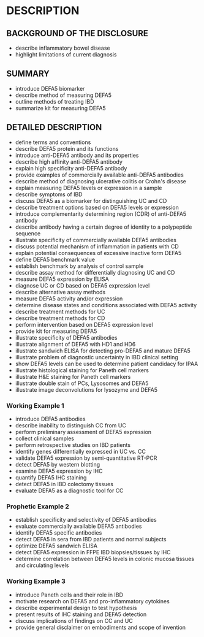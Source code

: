 # DESCRIPTION

## BACKGROUND OF THE DISCLOSURE

- describe inflammatory bowel disease
- highlight limitations of current diagnosis

## SUMMARY

- introduce DEFA5 biomarker
- describe method of measuring DEFA5
- outline methods of treating IBD
- summarize kit for measuring DEFA5

## DETAILED DESCRIPTION

- define terms and conventions
- describe DEFA5 protein and its functions
- introduce anti-DEFA5 antibody and its properties
- describe high affinity anti-DEFA5 antibody
- explain high specificity anti-DEFA5 antibody
- provide examples of commercially available anti-DEFA5 antibodies
- describe method of diagnosing ulcerative colitis or Crohn's disease
- explain measuring DEFA5 levels or expression in a sample
- describe symptoms of IBD
- discuss DEFA5 as a biomarker for distinguishing UC and CD
- describe treatment options based on DEFA5 levels or expression
- introduce complementarity determining region (CDR) of anti-DEFA5 antibody
- describe antibody having a certain degree of identity to a polypeptide sequence
- illustrate specificity of commercially available DEFA5 antibodies
- discuss potential mechanism of inflammation in patients with CD
- explain potential consequences of excessive inactive form DEFA5
- define DEFA5 benchmark value
- establish benchmark by analysis of control sample
- describe assay method for differentially diagnosing UC and CD
- measure DEFA5 expression by ELISA
- diagnose UC or CD based on DEFA5 expression level
- describe alternative assay methods
- measure DEFA5 activity and/or expression
- determine disease states and conditions associated with DEFA5 activity
- describe treatment methods for UC
- describe treatment methods for CD
- perform intervention based on DEFA5 expression level
- provide kit for measuring DEFA5
- illustrate specificity of DEFA5 antibodies
- illustrate alignment of DEFA5 with HD1 and HD6
- illustrate sandwich ELISA for detecting pro-DEFA5 and mature DEFA5
- illustrate problem of diagnostic uncertainty in IBD clinical setting
- show DEFA5 levels can be used to determine patient candidacy for IPAA
- illustrate histological staining for Paneth cell markers
- illustrate H&E staining for Paneth cell markers
- illustrate double stain of PCs, Lysosomes and DEFA5
- illustrate image deconvolutions for lysozyme and DEFA5

### Working Example 1

- introduce DEFA5 antibodies
- describe inability to distinguish CC from UC
- perform preliminary assessment of DEFA5 expression
- collect clinical samples
- perform retrospective studies on IBD patients
- identify genes differentially expressed in UC vs. CC
- validate DEFA5 expression by semi-quantitative RT-PCR
- detect DEFA5 by western blotting
- examine DEFA5 expression by IHC
- quantify DEFA5 IHC staining
- detect DEFA5 in IBD colectomy tissues
- evaluate DEFA5 as a diagnostic tool for CC

### Prophetic Example 2

- establish specificity and selectivity of DEFA5 antibodies
- evaluate commercially available DEFA5 antibodies
- identify DEFA5 specific antibodies
- detect DEFA5 in sera from IBD patients and normal subjects
- optimize DEFA5 sandwich ELISA
- detect DEFA5 expression in FFPE IBD biopsies/tissues by IHC
- determine correlation between DEFA5 levels in colonic mucosa tissues and circulating levels

### Working Example 3

- introduce Paneth cells and their role in IBD
- motivate research on DEFA5 and pro-inflammatory cytokines
- describe experimental design to test hypothesis
- present results of IHC staining and DEFA5 detection
- discuss implications of findings on CC and UC
- provide general disclaimer on embodiments and scope of invention

